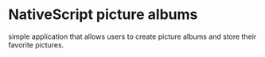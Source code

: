 # NativeScript picture albums
 simple application that allows users to create picture albums and store their favorite pictures.
